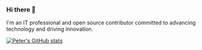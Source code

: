 ### Hi there 👋

I'm an IT professional and open source contributor committed to advancing technology and driving innovation.


[![Peter's GitHub stats](https://github-readme-stats.vercel.app/api?username=pgagarinov)](https://github.com/anuraghazra/github-readme-stats)
